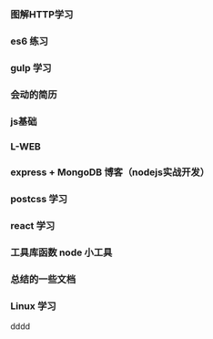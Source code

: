 ### 图解HTTP学习
### es6 练习
### gulp 学习
### 会动的简历
### js基础
### L-WEB
### express + MongoDB 博客（nodejs实战开发）
### postcss 学习


### react 学习


### 工具库函数 node 小工具

### 总结的一些文档


### Linux 学习


dddd












